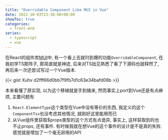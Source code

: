 ```yaml
---
title: "Overridable Component Like MUI in Vue"
date: 2022-10-03T23:38:08+08:00
showToc: true
categories:
  - front-end
series:
  - typescript
  - vue
---
```


在React的组件库[MUI](https://github.com/mui/material-ui/)中, 有一个看上去就叼到爆的功能`OverridableComponent`, 在我初学TS那阵子, 那简直就是神迹, 后来对TS拙见熟悉了看了下源码也就释然了, 再后来一次还尝试写过一个Vue版本.

{{< gist Xuhv d2fff66d0bb7f9fb7d1c63e34bafd08b >}}

本来看懂了原实现, 以为这个移植就是手到擒来, 然而事实上port到Vue还是有点麻烦, 主要问题有

1. `React.ElementType`这个类型在Vue中没有等价的东西, 我定义的这个`ComponentTsx`也没考虑其他情况, 就刚好这里能用而已
2. 从Vue组件里获取$props类型的这个方式有点诡异, 事实上, 这样获取到的也不止props, 还有事件. 有时候我就在想Vue的这个事件的设计是不是真的失败. 感觉就是增加了一个毫无卵用的API
